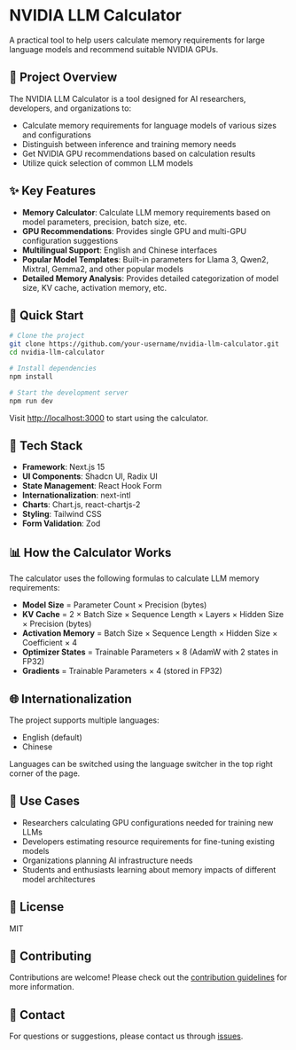 
# NVIDIA LLM Calculator

A practical tool to help users calculate memory requirements for large language models and recommend suitable NVIDIA GPUs.

## 📝 Project Overview

The NVIDIA LLM Calculator is a tool designed for AI researchers, developers, and organizations to:

- Calculate memory requirements for language models of various sizes and configurations
- Distinguish between inference and training memory needs
- Get NVIDIA GPU recommendations based on calculation results
- Utilize quick selection of common LLM models

## ✨ Key Features

- **Memory Calculator**: Calculate LLM memory requirements based on model parameters, precision, batch size, etc.
- **GPU Recommendations**: Provides single GPU and multi-GPU configuration suggestions
- **Multilingual Support**: English and Chinese interfaces
- **Popular Model Templates**: Built-in parameters for Llama 3, Qwen2, Mixtral, Gemma2, and other popular models
- **Detailed Memory Analysis**: Provides detailed categorization of model size, KV cache, activation memory, etc.

## 🚀 Quick Start

```bash
# Clone the project
git clone https://github.com/your-username/nvidia-llm-calculator.git
cd nvidia-llm-calculator

# Install dependencies
npm install

# Start the development server
npm run dev
```

Visit [http://localhost:3000](http://localhost:3000) to start using the calculator.

## 🔧 Tech Stack

- **Framework**: Next.js 15
- **UI Components**: Shadcn UI, Radix UI
- **State Management**: React Hook Form
- **Internationalization**: next-intl
- **Charts**: Chart.js, react-chartjs-2
- **Styling**: Tailwind CSS
- **Form Validation**: Zod

## 📊 How the Calculator Works

The calculator uses the following formulas to calculate LLM memory requirements:

- **Model Size** = Parameter Count × Precision (bytes)
- **KV Cache** = 2 × Batch Size × Sequence Length × Layers × Hidden Size × Precision (bytes)
- **Activation Memory** = Batch Size × Sequence Length × Hidden Size × Coefficient × 4
- **Optimizer States** = Trainable Parameters × 8 (AdamW with 2 states in FP32)
- **Gradients** = Trainable Parameters × 4 (stored in FP32)

## 🌐 Internationalization

The project supports multiple languages:

- English (default)
- Chinese

Languages can be switched using the language switcher in the top right corner of the page.

## 🎯 Use Cases

- Researchers calculating GPU configurations needed for training new LLMs
- Developers estimating resource requirements for fine-tuning existing models
- Organizations planning AI infrastructure needs
- Students and enthusiasts learning about memory impacts of different model architectures

## 📝 License

MIT

## 🤝 Contributing

Contributions are welcome! Please check out the [contribution guidelines](CONTRIBUTING.md) for more information.

## 📧 Contact

For questions or suggestions, please contact us through [issues](https://github.com/your-username/nvidia-llm-calculator/issues).
